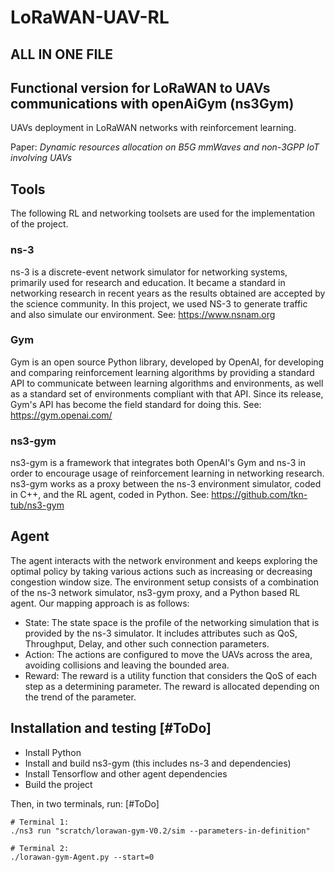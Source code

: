 # LoRaWAN-UAV-RL
## ALL IN ONE FILE
## Functional version for LoRaWAN to UAVs communications with openAiGym (ns3Gym)
UAVs deployment in LoRaWAN networks with reinforcement learning.

Paper: *Dynamic resources allocation on B5G mmWaves and non-3GPP IoT involving UAVs*

## Tools

The following RL and networking toolsets are used for the implementation of the project.

### ns-3

ns-3 is a discrete-event network simulator for networking systems, primarily used for research and education. It became
a standard in networking research in recent years as the results obtained are accepted by the science community. In this
project, we used NS-3 to generate traffic and also simulate our environment.
See: https://www.nsnam.org

### Gym

Gym is an open source Python library, developed by OpenAI, for developing and comparing reinforcement learning
algorithms by providing a standard API to communicate between learning algorithms and environments, as well as a
standard set of environments compliant with that API. Since its release, Gym's API has become the field standard for
doing this.
See: https://gym.openai.com/

### ns3-gym

ns3-gym is a framework that integrates both OpenAI's Gym and ns-3 in order to encourage usage of reinforcement learning
in networking research. ns3-gym works as a proxy between the ns-3 environment simulator, coded in C++, and the RL agent,
coded in Python.
See: https://github.com/tkn-tub/ns3-gym

## Agent

The agent interacts with the network environment and keeps exploring the optimal policy by taking various actions such
as increasing or decreasing congestion window size. The environment setup consists of a combination of the ns-3 network
simulator, ns3-gym proxy, and a Python based RL agent. Our mapping approach is as follows:

* State: The state space is the profile of the networking simulation that is provided by the ns-3 simulator. It includes
  attributes such as QoS, Throughput, Delay, and
  other such connection parameters.
* Action: The actions are configured to move the UAVs across the area, avoiding collisions and leaving the bounded area.
* Reward: The reward is a utility function that considers the QoS of each step as a determining parameter. The reward is
  allocated depending on the trend of the parameter.

## Installation and testing [#ToDo]

* Install Python
* Install and build ns3-gym (this includes ns-3 and dependencies)
* Install Tensorflow and other agent dependencies
* Build the project

Then, in two terminals, run: [#ToDo]

```
# Terminal 1:
./ns3 run "scratch/lorawan-gym-V0.2/sim --parameters-in-definition"

# Terminal 2:
./lorawan-gym-Agent.py --start=0
```
